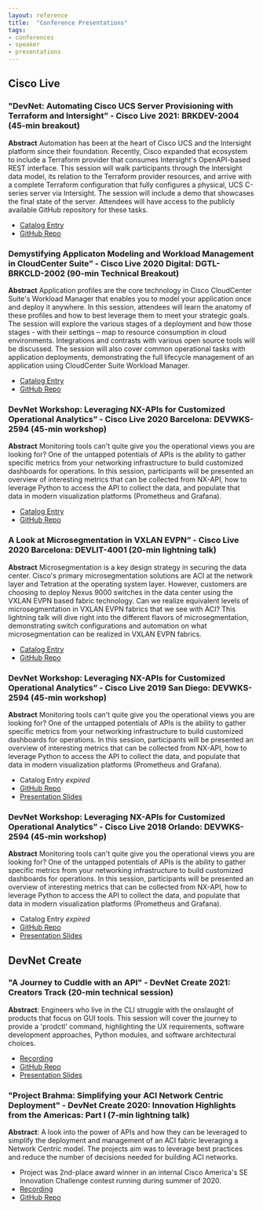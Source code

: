 ```yaml
---
layout: reference
title:  "Conference Presentations"
tags:
- conferences
- speaker
- presentations
---
```


## Cisco Live

### "DevNet: Automating Cisco UCS Server Provisioning with Terraform and Intersight” - Cisco Live 2021: BRKDEV-2004 (45-min breakout)

**Abstract** Automation has been at the heart of Cisco UCS and the Intersight platform since their foundation. Recently, Cisco expanded that ecosystem to include a Terraform provider that consumes Intersight's OpenAPI-based REST interface. This session will walk participants through the Intersight data model, its relation to the Terraform provider resources, and arrive with a complete Terraform configuration that fully configures a physical, UCS C-series server via Intersight. The session will include a demo that showcases the final state of the server. Attendees will have access to the publicly available GitHub repository for these tasks.
- [Catalog Entry](https://www.ciscolive.com/on-demand/on-demand-library.html?#/session/1610747197869001O2Fp)
- [GitHub Repo](https://github.com/CiscoSE/BRKDEV-2004-CL21)

### Demystifying Applicaton Modeling and Workload Management in CloudCenter Suite” - Cisco Live 2020 Digital: DGTL-BRKCLD-2002 (90-min Technical Breakout)

**Abstract** Application profiles are the core technology in Cisco CloudCenter Suite's Workload Manager that enables you to model your application once and deploy it anywhere. In this session, attendees will learn the anatomy of these profiles and how to best leverage them to meet your strategic goals. The session will explore the various stages of a deployment and how those stages - with their settings – map to resource consumption in cloud environments. Integrations and contrasts with various open source tools will be discussed. The session will also cover common operational tasks with application deployments, demonstrating the full lifecycle management of an application using CloudCenter Suite Workload Manager.

- [Catalog Entry](https://www.ciscolive.com/on-demand/on-demand-library.html?#/session/15729077784410015k9R)
- [GitHub Repo](https://github.com/gve-vse-tim/BRKCLD-2002-CLUS20)

### DevNet Workshop: Leveraging NX-APIs for Customized Operational Analytics” - Cisco Live 2020 Barcelona: DEVWKS-2594 (45-min workshop)

**Abstract** Monitoring tools can't quite give you the operational views you are looking for? One of the untapped potentials of APIs is the ability to gather specific metrics from your networking infrastructure to build customized dashboards for operations. In this session, participants will be presented an overview of interesting metrics that can be collected from NX-API, how to leverage Python to access the API to collect the data, and populate that data in modern visualization platforms (Prometheus and Grafana).

- [Catalog Entry](https://www.ciscolive.com/on-demand/on-demand-library.html?#/session/1564527383510001cXOU)
- [GitHub Repo](https://github.com/CiscoSE/DEVWKS-2594-CLEUR20)

### A Look at Microsegmentation in VXLAN EVPN” - Cisco Live 2020 Barcelona: DEVLIT-4001 (20-min lightning talk)

**Abstract** Microsegmentation is a key design strategy in securing the data center. Cisco's primary microsegmentation solutions are ACI at the network layer and Tetration at the operating system layer. However, customers are choosing to deploy Nexus 9000 switches in the data center using the VXLAN EVPN based fabric technology. Can we realize equivalent levels of microsegmentation in VXLAN EVPN fabrics that we see with ACI? This lightning talk will dive right into the different flavors of microsegmentation, demonstrating switch configurations and automation on what microsegmentation can be realized in VXLAN EVPN fabrics.

- [Catalog Entry](https://www.ciscolive.com/on-demand/on-demand-library.html?#/session/1573793639418001jr4M)
- [GitHub Repo](https://github.com/CiscoSE/DEVLIT-4001-CLEUR20)


### DevNet Workshop: Leveraging NX-APIs for Customized Operational Analytics” - Cisco Live 2019 San Diego: DEVWKS-2594 (45-min workshop)

**Abstract** Monitoring tools can't quite give you the operational views you are looking for? One of the untapped potentials of APIs is the ability to gather specific metrics from your networking infrastructure to build customized dashboards for operations. In this session, participants will be presented an overview of interesting metrics that can be collected from NX-API, how to leverage Python to access the API to collect the data, and populate that data in modern visualization platforms (Prometheus and Grafana).

- Catalog Entry *expired*
- [GitHub Repo](https://github.com/CiscoSE/DEVWKS-2594-CLUS19)
- [Presentation Slides](/artifacts/presentations/clus19-devnet2594-nxapi.pdf)

### DevNet Workshop: Leveraging NX-APIs for Customized Operational Analytics” - Cisco Live 2018 Orlando: DEVWKS-2594 (45-min workshop)

**Abstract** Monitoring tools can't quite give you the operational views you are looking for? One of the untapped potentials of APIs is the ability to gather specific metrics from your networking infrastructure to build customized dashboards for operations. In this session, participants will be presented an overview of interesting metrics that can be collected from NX-API, how to leverage Python to access the API to collect the data, and populate that data in modern visualization platforms (Prometheus and Grafana).

- Catalog Entry *expired*
- [GitHub Repo](https://github.com/CiscoSE/DEVWKS-2594-CLUS18)
- [Presentation Slides](/artifacts/presentations/clus18-devnet2594-nxapi.pdf)

## DevNet Create

### "A Journey to Cuddle with an API" - DevNet Create 2021: Creators Track (20-min technical session)

**Abstract**: Engineers who live in the CLI struggle with the onslaught of products that focus on GUI tools. This session will cover the journey to provide a 'prodctl' command, highlighting the UX requirements, software development approaches, Python modules, and software architectural choices.
- [Recording](https://youtu.be/93AYZLkX1rs)
- [GitHub Repo](https://github.com/CiscoSE/DevNetCreate21-TS47-Journey)
- [Presentation Slides](/artifacts/presentations/devnetcreate21-ts47-journey.pdf)

### "Project Brahma: Simplifying your ACI Network Centric Deployment" - DevNet Create 2020: Innovation Highlights from the Americas: Part I (7-min lightning talk)

**Abstract**: A look into the power of APIs and how they can be leveraged to simplify the deployment and management of an ACI fabric leveraging a Network Centric model.  The projects aim was to leverage best practices and reduce the number of decisions needed for building ACI networks.
- Project was 2nd-place award winner in an internal Cisco America's SE Innovation Challenge contest running during summer of 2020.
- [Recording](https://youtu.be/-aGZfT8BH8M)
- [GitHub Repo](https://github.com/CiscoSE/project-brahma)
